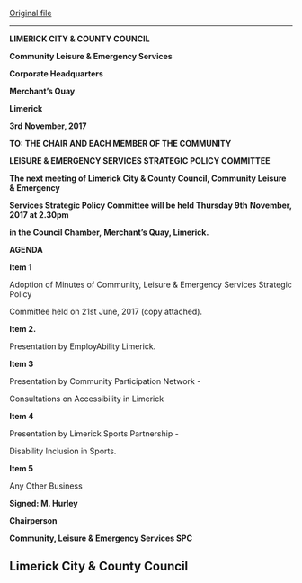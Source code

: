 [Original file](https://www.limerick.ie/sites/default/files/media/documents/2017-11/Agenda%209th%20Nov%20%202017.pdf)

---
**LIMERICK CITY & COUNTY COUNCIL**

**Community Leisure & Emergency Services**

**Corporate Headquarters**

**Merchant’s Quay**

**Limerick**

**3rd** **November, 2017**

**TO: THE CHAIR AND EACH MEMBER OF THE COMMUNITY**

**LEISURE & EMERGENCY SERVICES STRATEGIC POLICY COMMITTEE**

**The next meeting of Limerick City & County Council, Community Leisure & Emergency**

**Services Strategic Policy Committee will be held Thursday 9th** **November, 2017 at 2.30pm**

**in the** **Council Chamber,** **Merchant’s Quay, Limerick.**

**AGENDA**

**Item 1**

Adoption of Minutes of Community, Leisure & Emergency Services Strategic Policy

Committee held on 21st June, 2017 (copy attached).

**Item 2.**

Presentation by EmployAbility Limerick.

**Item 3**

Presentation by Community Participation Network -

Consultations on Accessibility in Limerick

**Item 4**

Presentation by Limerick Sports Partnership -

Disability Inclusion in Sports.

**Item 5**

Any Other Business

**Signed: M. Hurley**

**Chairperson**

**Community, Leisure & Emergency Services SPC**

**Limerick City & County Council**
---
